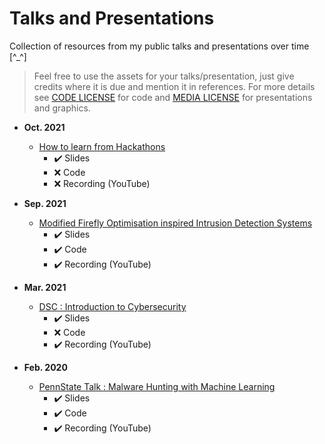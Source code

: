 # Talks and Presentations

Collection of resources from my public talks and presentations over time  [^\_^]

> Feel free to use the assets for your talks/presentation, just give credits where it is due and mention it in references. For more details see [CODE LICENSE](https://github.com/Saket-Upadhyay/Talks_and_Presentation/blob/master/LICENSE) for code and [MEDIA LICENSE]() for presentations and graphics.


- **Oct. 2021**
    - [How to learn from Hackathons ](https://github.com/Saket-Upadhyay/Talks_and_Presentation/tree/master/2021/How%20to%20learn%20from%20hackathons)
      - ✔️ Slides
      - :x: Code
      - :x: Recording (YouTube)


- **Sep. 2021**
    - [Modified Firefly Optimisation inspired Intrusion Detection Systems](https://github.com/Saket-Upadhyay/Talks_and_Presentation/tree/master/2021/FireFly%20Based%20IDS%20for%20NICS%20Research%20Presentation%20(CyVIT'21))
      - ✔️ Slides
      - ✔️ Code
      - ✔️ Recording (YouTube)

- **Mar. 2021**
    - [DSC : Introduction to Cybersecurity](https://github.com/Saket-Upadhyay/Talks_and_Presentation/tree/master/2021/Introduction_to_Cybersecurity_(DSC))
      - ✔️ Slides
      - :x: Code
      - ✔️ Recording (YouTube)

- **Feb. 2020**
    - [PennState Talk : Malware Hunting with Machine Learning](https://github.com/Saket-Upadhyay/Talks_and_Presentation/tree/master/2020/PennStateTechClub_(PSWCTC))
      - ✔️ Slides
      - ✔️ Code
      - ✔️ Recording (YouTube)
